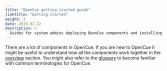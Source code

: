 ```yaml
---
title: "OpenCue getting started guide"
linkTitle: "Getting started"
weight: 3
date: 2019-02-22
description: >
  Guides for system admins deploying OpenCue components and installing dependencies
---
```


There are a lot of components in OpenCue. If you are new to OpenCue it might be useful to understand how all the components work together in the [overview](https://www.opencue.io/docs/concepts/opencue-overview/) section.
You might also refer to the [glossary](https://www.opencue.io/docs/concepts/glossary/) to become familiar with common terminologies for OpenCue.